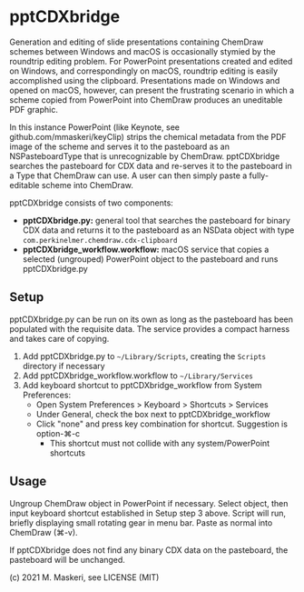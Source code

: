 # pptCDXbridge

Generation and editing of slide presentations containing ChemDraw schemes between Windows and macOS is occasionally stymied by the roundtrip editing problem. For PowerPoint presentations created and edited on Windows, and correspondingly on macOS, roundtrip editing is easily accomplished using the clipboard. Presentations made on Windows and opened on macOS, however, can present the frustrating scenario in which a scheme copied from PowerPoint into ChemDraw produces an uneditable PDF graphic.

In this instance PowerPoint (like Keynote, see github.com/mmaskeri/keyClip) strips the chemical metadata from the PDF image of the scheme and serves it to the pasteboard as an NSPasteboardType that is unrecognizable by ChemDraw. pptCDXbridge searches the pasteboard for CDX data and re-serves it to the pasteboard in a Type that ChemDraw can use. A user can then simply paste a fully-editable scheme into ChemDraw.

pptCDXbridge consists of two components:
- **pptCDXbridge.py:** general tool that searches the pasteboard for binary CDX data and returns it to the pasteboard as an NSData object with type `com.perkinelmer.chemdraw.cdx-clipboard`
- **pptCDXbridge_workflow.workflow:** macOS service that copies a selected (ungrouped) PowerPoint object to the pasteboard and runs pptCDXbridge.py

## Setup
pptCDXbridge.py can be run on its own as long as the pasteboard has been populated with the requisite data. The service provides a compact harness and takes care of copying.
1. Add pptCDXbridge.py to `~/Library/Scripts`, creating the `Scripts` directory if necessary
2. Add pptCDXbridge_workflow.workflow to `~/Library/Services`
3. Add keyboard shortcut to pptCDXbridge_workflow from System Preferences:
   - Open System Preferences > Keyboard > Shortcuts > Services
   - Under General, check the box next to pptCDXbridge_workflow
   - Click "none" and press key combination for shortcut. Suggestion is option-⌘-c
     - This shortcut must not collide with any system/PowerPoint shortcuts

## Usage
Ungroup ChemDraw object in PowerPoint if necessary. Select object, then input keyboard shortcut established in Setup step 3 above. Script will run, briefly displaying small rotating gear in menu bar. Paste as normal into ChemDraw (⌘-v).

If pptCDXbridge does not find any binary CDX data on the pasteboard, the pasteboard will be unchanged.

(c) 2021 M. Maskeri, see LICENSE (MIT)
